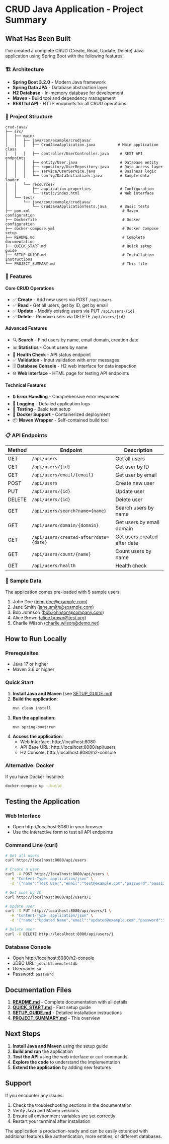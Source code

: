# CRUD Java Application - Project Summary

## What Has Been Built

I've created a complete CRUD (Create, Read, Update, Delete) Java application using Spring Boot with the following features:

### 🏗️ Architecture

- **Spring Boot 3.2.0** - Modern Java framework
- **Spring Data JPA** - Database abstraction layer
- **H2 Database** - In-memory database for development
- **Maven** - Build tool and dependency management
- **RESTful API** - HTTP endpoints for all CRUD operations

### 📁 Project Structure

```
crud-java/
├── src/
│   ├── main/
│   │   ├── java/com/example/crudjava/
│   │   │   ├── CrudJavaApplication.java          # Main application class
│   │   │   ├── controller/UserController.java     # REST API endpoints
│   │   │   ├── entity/User.java                   # Database entity
│   │   │   ├── repository/UserRepository.java     # Data access layer
│   │   │   ├── service/UserService.java           # Business logic
│   │   │   └── config/DataInitializer.java        # Sample data loader
│   │   └── resources/
│   │       ├── application.properties             # Configuration
│   │       └── static/index.html                  # Web interface
│   └── test/
│       └── java/com/example/crudjava/
│           └── CrudJavaApplicationTests.java      # Basic tests
├── pom.xml                                         # Maven configuration
├── Dockerfile                                      # Docker configuration
├── docker-compose.yml                              # Docker Compose setup
├── README.md                                       # Complete documentation
├── QUICK_START.md                                  # Quick setup guide
├── SETUP_GUIDE.md                                  # Installation instructions
└── PROJECT_SUMMARY.md                              # This file
```

### 🚀 Features

#### Core CRUD Operations

- ✅ **Create** - Add new users via POST `/api/users`
- ✅ **Read** - Get all users, get by ID, get by email
- ✅ **Update** - Modify existing users via PUT `/api/users/{id}`
- ✅ **Delete** - Remove users via DELETE `/api/users/{id}`

#### Advanced Features

- 🔍 **Search** - Find users by name, email domain, creation date
- 📊 **Statistics** - Count users by name
- 🏥 **Health Check** - API status endpoint
- ✅ **Validation** - Input validation with error messages
- 🗄️ **Database Console** - H2 web interface for data inspection
- 🌐 **Web Interface** - HTML page for testing API endpoints

#### Technical Features

- 🔒 **Error Handling** - Comprehensive error responses
- 📝 **Logging** - Detailed application logs
- 🧪 **Testing** - Basic test setup
- 🐳 **Docker Support** - Containerized deployment
- 📦 **Maven Wrapper** - Self-contained build tool

### 📋 API Endpoints

| Method | Endpoint                               | Description                  |
| ------ | -------------------------------------- | ---------------------------- |
| GET    | `/api/users`                           | Get all users                |
| GET    | `/api/users/{id}`                      | Get user by ID               |
| GET    | `/api/users/email/{email}`             | Get user by email            |
| POST   | `/api/users`                           | Create new user              |
| PUT    | `/api/users/{id}`                      | Update user                  |
| DELETE | `/api/users/{id}`                      | Delete user                  |
| GET    | `/api/users/search?name={name}`        | Search users by name         |
| GET    | `/api/users/domain/{domain}`           | Get users by email domain    |
| GET    | `/api/users/created-after?date={date}` | Get users created after date |
| GET    | `/api/users/count/{name}`              | Count users by name          |
| GET    | `/api/users/health`                    | Health check                 |

### 🎯 Sample Data

The application comes pre-loaded with 5 sample users:

1. John Doe (john.doe@example.com)
2. Jane Smith (jane.smith@example.com)
3. Bob Johnson (bob.johnson@company.com)
4. Alice Brown (alice.brown@test.org)
5. Charlie Wilson (charlie.wilson@demo.net)

## How to Run Locally

### Prerequisites

- Java 17 or higher
- Maven 3.6 or higher

### Quick Start

1. **Install Java and Maven** (see [SETUP_GUIDE.md](SETUP_GUIDE.md))
2. **Build the application**:
   ```bash
   mvn clean install
   ```
3. **Run the application**:
   ```bash
   mvn spring-boot:run
   ```
4. **Access the application**:
   - Web Interface: http://localhost:8080
   - API Base URL: http://localhost:8080/api/users
   - H2 Console: http://localhost:8080/h2-console

### Alternative: Docker

If you have Docker installed:

```bash
docker-compose up --build
```

## Testing the Application

### Web Interface

- Open http://localhost:8080 in your browser
- Use the interactive form to test all API endpoints

### Command Line (curl)

```bash
# Get all users
curl http://localhost:8080/api/users

# Create a user
curl -X POST http://localhost:8080/api/users \
  -H "Content-Type: application/json" \
  -d '{"name":"Test User","email":"test@example.com","password":"pass123","phone":"+1234567890"}'

# Get user by ID
curl http://localhost:8080/api/users/1

# Update user
curl -X PUT http://localhost:8080/api/users/1 \
  -H "Content-Type: application/json" \
  -d '{"name":"Updated Name","email":"updated@example.com","password":"newpass123","phone":"+1234567890"}'

# Delete user
curl -X DELETE http://localhost:8080/api/users/1
```

### Database Console

- Open http://localhost:8080/h2-console
- JDBC URL: `jdbc:h2:mem:testdb`
- Username: `sa`
- Password: `password`

## Documentation Files

1. **[README.md](README.md)** - Complete documentation with all details
2. **[QUICK_START.md](QUICK_START.md)** - Fast setup guide
3. **[SETUP_GUIDE.md](SETUP_GUIDE.md)** - Detailed installation instructions
4. **[PROJECT_SUMMARY.md](PROJECT_SUMMARY.md)** - This overview

## Next Steps

1. **Install Java and Maven** using the setup guide
2. **Build and run** the application
3. **Test the API** using the web interface or curl commands
4. **Explore the code** to understand the implementation
5. **Extend the application** by adding new features

## Support

If you encounter any issues:

1. Check the troubleshooting sections in the documentation
2. Verify Java and Maven versions
3. Ensure all environment variables are set correctly
4. Restart your terminal after installation

The application is production-ready and can be easily extended with additional features like authentication, more entities, or different databases.



